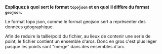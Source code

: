 **Expliquez à quoi sert le format `topojson` et en quoi il diffère du format `geojson`.**

Le format topo json, comme le format geojson sert a représenter des données géographique.

Afin de reduire la taille/poid du fichier, au lieux de contenir une serie de point, le fichier contient un ensemble d'arcs. Donc en gros c'est plus léger pasque les points sont "merge" dans des ensembles d'arc.